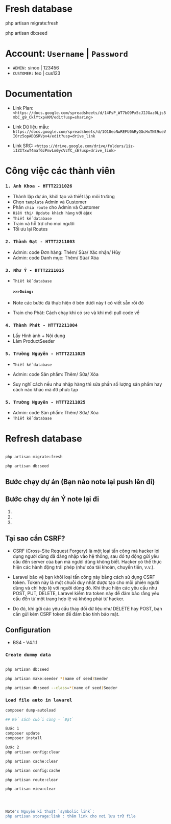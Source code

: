 # Fresh database

php artisan migrate:fresh

php artisan db:seed

# Account: `Username` | `Password`

+ `ADMIN:` sinoo | 123456
+ `CUSTOMER:` teo | cus123

# Documentation

+ Link Plan: `<https://docs.google.com/spreadsheets/d/14FsP_WT7bO9Px5cJIJGaz0Ljs5mbC_g9_CklYtxpvKM/edit?usp=sharing>`

+ Link Dữ liệu mẫu: `https://docs.google.com/spreadsheets/d/1O18eoNwREFU0ARyQGcHxTNt9ueVI0rz5opADQSRVpv4/edit?usp=drive_link`

+ Link SRC: `<https://drive.google.com/drive/folders/1iz-iIZITxwT4mafGzPmvLm0ycVzTC_sE?usp=drive_link>`

# Công việc các thành viên

### `1. Anh Khoa - HTTT2211026`

+ Thành lập dự án, khởi tạo và thiết lập môi trường
+ Chọn `template` Admin và Customer
+ Phân `chia route` cho Admin và Customer
+ `Hiển thị/ Update khách hàng` với ajax
+ `Thiết kế database`
+ Train và hỗ trợ cho mọi người
+ Tối ưu lại Routes

### `2. Thành Đạt - HTTT2211003`

+ Admin: code Đơn hàng: Thêm/ Sửa/ Xác nhận/ Hủy
+ Admin: code Danh mục: Thêm/ Sửa/ Xóa

### `3. Như Ý - HTTT2211015`

+ `Thiết kế database`

  #### `>>>Doing:`

+ Note các bước đã thực hiện ở bên dưới này t có viết sẵn rồi đó

+ Train cho Phát: Cách chạy khi có src và khi mới pull code về

### `4. Thành Phát - HTTT2211004`

+ Lấy Hình ảnh + Nội dung
+ Làm ProductSeeder

### `5. Trường Nguyên - HTTT2211025`

+ `Thiết kế database`
+ Admin: code Sản phẩm: Thêm/ Sửa/ Xóa

+ Suy nghĩ cách nếu như nhập hàng thì sửa phần sổ lượng sản phẩm hay cách nào khác mà đỡ phức tạp

### `5. Trường Nguyên - HTTT2211025`

+ Admin: code Sản phẩm: Thêm/ Sửa/ Xóa
+ `Thiết kế database`

# Refresh database
```bash

php artisan migrate:fresh

php artisan db:seed
```

## Bước chạy dự án (Bạn nào note lại push lên đi)
## Bước chạy dự án Ý note lại đi

1.

2.

3.

## Tại sao cần CSRF?

+ CSRF (Cross-Site Request Forgery) là một loại tấn công mà hacker lợi dụng người dùng đã đăng nhập vào hệ thống, sau đó tự động gửi yêu cầu đến server của bạn mà người dùng không biết. Hacker có thể thực hiện các hành động trái phép (như xóa tài khoản, chuyển tiền, v.v.).

+ Laravel bảo vệ bạn khỏi loại tấn công này bằng cách sử dụng CSRF token. Token này là một chuỗi duy nhất được tạo cho mỗi phiên người dùng và chỉ hợp lệ với người dùng đó. Khi thực hiện các yêu cầu như POST, PUT, DELETE, Laravel kiểm tra token này để đảm bảo rằng yêu cầu đến từ một trang hợp lệ và không phải từ hacker.

+ Do đó, khi gửi các yêu cầu thay đổi dữ liệu như DELETE hay POST, bạn cần gửi kèm CSRF token để đảm bảo tính bảo mật.

## Configuration

+ BS4 - V4.1.1

### `Create dummy data`
```bash

php artisan db:seed

php artisan make:seeder *(name of seed)Seeder

php artisan db:seed --class=*(name of seed)Seeder
```

### `Load file auto in lavarel`
```bash
composer dump-autoload

## Kế sách cuối cùng - `Đạt`

Bước 1
composer update
composer install

Bước 2
php artisan config:clear

php artisan cache:clear

php artisan config:cache

php artisan route:clear

php artisan view:clear




Note's Nguyên kĩ thuật `symbolic link`: 
php artisan storage:link : thêm link cho nơi lưu trữ file
